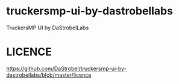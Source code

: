 # truckersmp-ui-by-dastrobellabs
TruckersMP UI by DaStrobelLabs



# LICENCE
https://github.com/DaStrobel/truckersmp-ui-by-dastrobellabs/blob/master/licence
